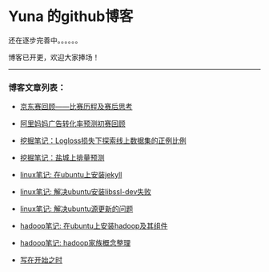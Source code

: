 # Yuna 的github博客

还在逐步完善中。。。。。。

博客已开更，欢迎大家捧场！

------

### 博客文章列表： ###

+ [京东赛回顾——比赛历程及赛后思考](https://yunaqiu.github.io/2018/08/06/jdata2018/)

+ [阿里妈妈广告转化率预测初赛回顾](https://yunaqiu.github.io/2018/04/23/alimama-preliminary/)

+ [挖掘笔记：Logloss损失下探索线上数据集的正例比例](https://yunaqiu.github.io/2018/04/14/find-one-ratio-in-LB/)

+ [挖掘笔记：盐城上排量预测](https://yunaqiu.github.io/2018/03/13/yancheng-board-note/)

+ [linux笔记: 在ubuntu上安装jekyll](https://yunaqiu.github.io/2018/03/12/install-jekyll/)

+ [linux笔记: 解决ubuntu安装libssl-dev失败](https://yunaqiu.github.io/2018/03/12/ubuntu-fix-libssl-dev/)

+ [linux笔记: 解决ubuntu源更新的问题](https://yunaqiu.github.io/2018/03/12/ubuntu-fix-apt-source/)

+ [hadoop笔记: 在ubuntu上安装hadoop及其组件](https://yunaqiu.github.io/2018/03/10/install-hadoop/)

+ [hadoop笔记: hadoop家族概念整理](https://yunaqiu.github.io/2018/03/10/hadoop-concept/)

+ [写在开始之时](https://yunaqiu.github.io/2018/03/10/get-start/)
